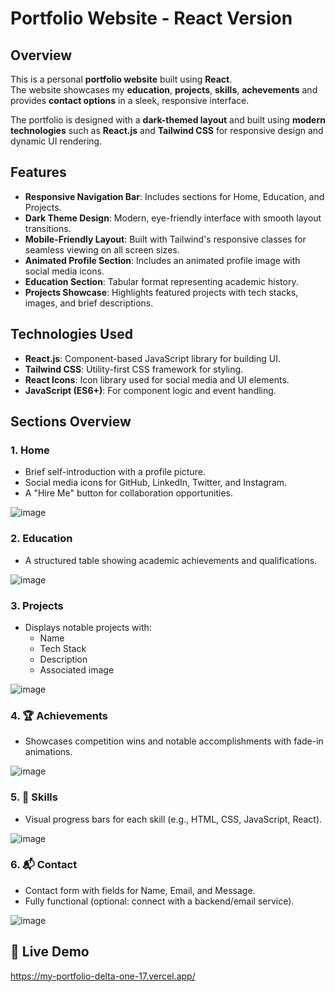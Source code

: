 # Portfolio Website - React Version

## Overview

This is a personal **portfolio website** built using **React**.  
The website showcases my **education**, **projects**, **skills**, **achevements** and provides **contact options** in a sleek, responsive interface.

The portfolio is designed with a **dark-themed layout** and built using **modern technologies** such as **React.js** and **Tailwind CSS** for responsive design and dynamic UI rendering.

## Features

- **Responsive Navigation Bar**: Includes sections for Home, Education, and Projects.
- **Dark Theme Design**: Modern, eye-friendly interface with smooth layout transitions.
- **Mobile-Friendly Layout**: Built with Tailwind's responsive classes for seamless viewing on all screen sizes.
- **Animated Profile Section**: Includes an animated profile image with social media icons.
- **Education Section**: Tabular format representing academic history.
- **Projects Showcase**: Highlights featured projects with tech stacks, images, and brief descriptions.

## Technologies Used

- **React.js**: Component-based JavaScript library for building UI.
- **Tailwind CSS**: Utility-first CSS framework for styling.
- **React Icons**: Icon library used for social media and UI elements.
- **JavaScript (ES6+)**: For component logic and event handling.


## Sections Overview

### 1. Home
- Brief self-introduction with a profile picture.
- Social media icons for GitHub, LinkedIn, Twitter, and Instagram.
- A "Hire Me" button for collaboration opportunities.

![image](https://github.com/user-attachments/assets/c908a4cd-7eea-4954-a94a-f0c8a017166b)


### 2. Education
- A structured table showing academic achievements and qualifications.

![image](https://github.com/user-attachments/assets/f06fb9cd-8edc-45e0-b60e-b6141f57d502)


### 3. Projects
- Displays notable projects with:
  - Name
  - Tech Stack
  - Description
  - Associated image

![image](https://github.com/user-attachments/assets/d796ea69-6d51-4fc5-8fab-e4ecefb31517)

### 4. 🏆 Achievements
- Showcases competition wins and notable accomplishments with fade-in animations.

![image](https://github.com/user-attachments/assets/99dfaa3d-ac18-4dbb-afd6-89f6053eceb4)


### 5. 🧠 Skills
- Visual progress bars for each skill (e.g., HTML, CSS, JavaScript, React).

![image](https://github.com/user-attachments/assets/69bf138c-3e4f-498f-8f29-fa6a5ab36315)


### 6. 📬 Contact
- Contact form with fields for Name, Email, and Message.
- Fully functional (optional: connect with a backend/email service).

![image](https://github.com/user-attachments/assets/1906db66-3193-4ac2-8bdf-bb305fb349cb)

## 🔗 Live Demo
https://my-portfolio-delta-one-17.vercel.app/
